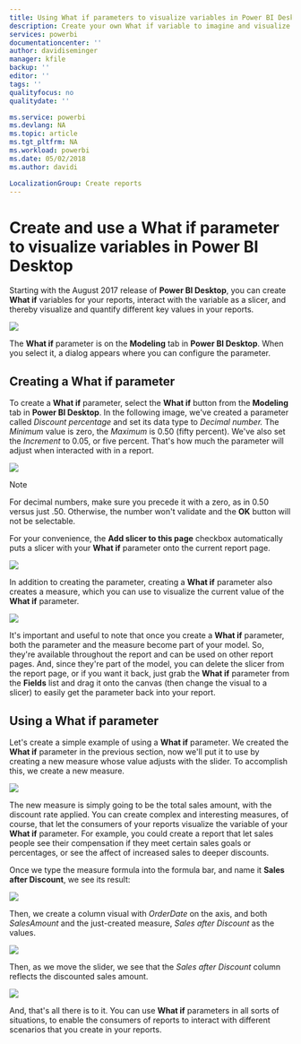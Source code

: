 ```yaml
---
title: Using What if parameters to visualize variables in Power BI Desktop
description: Create your own What if variable to imagine and visualize variables in Power BI reports
services: powerbi
documentationcenter: ''
author: davidiseminger
manager: kfile
backup: ''
editor: ''
tags: ''
qualityfocus: no
qualitydate: ''

ms.service: powerbi
ms.devlang: NA
ms.topic: article
ms.tgt_pltfrm: NA
ms.workload: powerbi
ms.date: 05/02/2018
ms.author: davidi

LocalizationGroup: Create reports
---
```

# Create and use a What if parameter to visualize variables in Power BI Desktop
Starting with the August 2017 release of **Power BI Desktop**, you can create **What if** variables for your reports, interact with the variable as a slicer, and thereby visualize and quantify different key values in your reports.

![](media/desktop-what-if/what-if_01.png)

The **What if** parameter is on the **Modeling** tab in **Power BI Desktop**. When you select it, a dialog appears where you can configure the parameter.

## Creating a What if parameter
To create a **What if** parameter, select the **What if** button from the **Modeling** tab in **Power BI Desktop**. In the following image, we've created a parameter called *Discount percentage* and set its data type to *Decimal number.* The *Minimum* value is zero, the *Maximum* is 0.50 (fifty percent). We've also set the *Increment* to 0.05, or five percent. That's how much the parameter will adjust when interacted with in a report.

![](media/desktop-what-if/what-if_02.png)

> [!NOTE]
> For decimal numbers, make sure you precede it with a zero, as in 0.50 versus just .50. Otherwise, the number won't validate and the **OK** button will not be selectable.
> 
> 

For your convenience, the **Add slicer to this page** checkbox automatically puts a slicer with your **What if** parameter onto the current report page.

![](media/desktop-what-if/what-if_03.png)

In addition to creating the parameter, creating a **What if** parameter also creates a measure, which you can use to visualize the current value of the **What if** parameter.

![](media/desktop-what-if/what-if_04.png)

It's important and useful to note that once you create a **What if** parameter, both the parameter and the measure become part of your model. So, they're available throughout the report and can be used on other report pages. And, since they're part of the model, you can delete the slicer from the report page, or if you want it back, just grab the **What if** parameter from the **Fields** list and drag it onto the canvas (then change the visual to a slicer) to easily get the parameter back into your report.

## Using a What if parameter
Let's create a simple example of using a **What if** parameter. We created the **What if** parameter in the previous section, now we'll put it to use by creating a new measure whose value adjusts with the slider. To accomplish this, we create a new measure.

![](media/desktop-what-if/what-if_05.png)

The new measure is simply going to be the total sales amount, with the discount rate applied. You can create complex and interesting measures, of course, that let the consumers of your reports visualize the variable of your **What if** parameter. For example, you could create a report that let sales people see their compensation if they meet certain sales goals or percentages, or see the affect of increased sales to deeper discounts.

Once we type the measure formula into the formula bar, and name it **Sales after Discount**, we see its result:

![](media/desktop-what-if/what-if_06.png)

Then, we create a column visual with *OrderDate* on the axis, and both *SalesAmount* and the just-created measure, *Sales after Discount* as the values.

![](media/desktop-what-if/what-if_07.png)

Then, as we move the slider, we see that the *Sales after Discount* column reflects the discounted sales amount.

![](media/desktop-what-if/what-if_08.png)

And, that's all there is to it. You can use **What if** parameters in all sorts of situations, to enable the consumers of reports to interact with different scenarios that you create in your reports.

